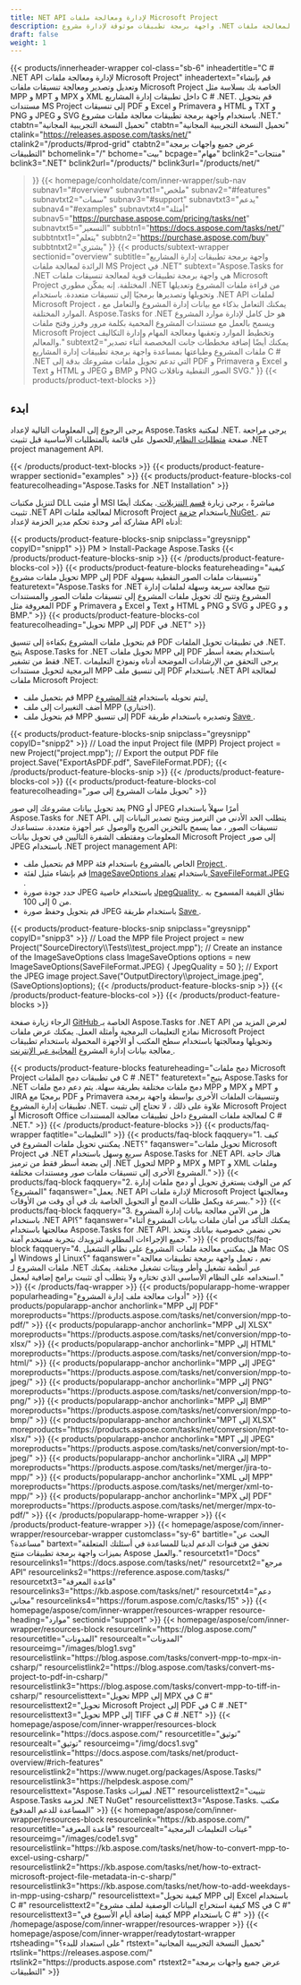```yaml
---
title: NET API لإدارة ومعالجة ملفات Microsoft Project
description: واجهة برمجة تطبيقات موثوقة لإدارة مشروع .NET لمعالجة ملفات Microsoft Project. قم بإنشاء ملفات مشاريع MPP و MPT و MPX وتحويلها ومعالجتها في تطبيقات .NET.
draft: false
weight: 1
---
```

{{< products/innerheader-wrapper col-class="sb-6"
  inheadertitle="C # .NET API لإدارة ومعالجة ملفات Microsoft Project"
  inheadertext="قم بإنشاء وتعديل وتصدير ومعالجة تنسيقات ملفات Microsoft Project الخاصة بك بسلاسة مثل MPP و MPT و MPX و XML داخل تطبيقات إدارة المشاريع C # .NET. قم بتحويل مستندات MS Project إلى تنسيقات PDF و Excel و Primavera و HTML و TXT و PNG و JPEG و SVG باستخدام واجهة برمجة تطبيقات معالجة ملفات مشروع .NET."
  ctabtn="تحميل النسخة التجريبية المجانية"
  ctabtn="تحميل النسخة التجريبية المجانية"
  ctalink="https://releases.aspose.com/tasks/net/"
  ctalink2="/products/#prod-grid"
  ctabtn2="عرض جميع واجهات برمجة التطبيقات"
  bchomelink="/"
  bchome="بيت"
  bcpage="مهام"
  bclink2="منتجات"
  bclink3=".NET"
  bclink2url="/products/"
  bclink3url="/products/net/"
  >}}
{{< homepage/conholdate/com/inner-wrapper/sub-nav 
subnav1="#overview"
subnavtxt1="ملخص" 
subnav2="#features"
subnavtxt2="سمات" 
subnav3="#support"
subnavtxt3="يدعم" 
subnav4="#examples"
subnavtxt4="أمثلة" 
subnav5="https://purchase.aspose.com/pricing/tasks/net"
subnavtxt5="التسعير" 
subbtn1="https://docs.aspose.com/tasks/net/"
subbtntxt1="يتعلم"
subbtn2="https://purchase.aspose.com/buy"
subbtntxt2="يشتري"
>}}
   {{< products/subtext-wrapper
   sectionid="overview"
   subtitle="واجهة برمجة تطبيقات إدارة المشاريع الرائدة لمعالجة ملفات MS Project في .NET"
   subtext="Aspose.Tasks for .NET هي واجهة برمجة تطبيقات قوية لمعالجة تنسيقات ملفات Microsoft Project المختلفة. إنه يمكّن مطوري .NET من قراءة ملفات المشروع وتعديلها وتحويلها وتصديرها برمجيًا إلى تنسيقات متعددة. باستخدام .NET API لملفات Microsoft Project ، يمكنك التعامل بذكاء مع بيانات إدارة المشروع والتعامل مع الموارد المختلفة. Aspose.Tasks for .NET هو حل كامل لإدارة موارد المشروع ويسمح بالعمل مع مستندات المشروع المحمية بكلمة مرور وفرز وفتح ملفات Microsoft Project وتخطيط الموارد وتعقبها ومعالجة المهام وإدارة التكاليف والمعالم."
   subtext2="يمكنك أيضًا إضافة مخططات جانت المخصصة أثناء تصدير ملفات المشروع وطباعتها بمساعدة واجهة برمجة تطبيقات إدارة المشاريع C # .NET التي تدعم تحويل ملفات مشروعك بدقة إلى PDF و Primavera و Excel و Text و HTML و JPEG و BMP و PNG الصور النقطية وناقلات SVG."
   >}} 
   {{< products/product-text-blocks >}}
   <h2>ابدء</h2>
   <p>يرجى الرجوع إلى المعلومات التالية لإعداد Aspose.Tasks لمكتبة .NET. يرجى مراجعة صفحة <a href="https://docs.aspose.com/tasks/net/system-requirements/"> متطلبات النظام </a> للحصول على قائمة بالمتطلبات الأساسية قبل تثبيت .NET project management API.</p>
   {{< /products/product-text-blocks >}}
{{< products/product-feature-wrapper
sectionid="examples"
>}}
{{< products/product-feature-blocks-col
featurecolheading="Aspose.Tasks for .NET Installation"
>}}
<p>لتنزيل مكتبات DLL أو مثبت MSI مباشرةً ، يرجى زيارة <a href="https://releases.aspose.com/tasks/net/"> قسم التنزيلات </a>. يمكنك أيضًا تثبيت .NET API لمعالجة ملفات Microsoft Project باستخدام <a href="https://www.nuget.org/packages/Aspose.Tasks/"> حزمة NuGet </a>. تتم مشاركة أمر وحدة تحكم مدير الحزمة لإعداد API أدناه:</p>
{{< products/product-feature-blocks-snip
 snipclass="greysnipp"
 copyID="snipp1"
>}}
PM > Install-Package Aspose.Tasks
{{< /products/product-feature-blocks-snip >}}
{{< /products/product-feature-blocks-col >}}
{{< products/product-feature-blocks
 featureheading="كيفية تحويل ملفات مشروع MPP إلى PDF وتنسيقات ملفات الصور النقطية بسهولة"
 featuretext="Aspose.Tasks for .NET تتيح معالجة سريعة وسهلة لملفات إدارة المشروع وتتيح لك تحويل ملفات المشروع إلى تنسيقات ملفات الصور والمستندات المعروفة مثل PDF و Primavera و Excel و Text و HTML و PNG و SVG و JPEG و و BMP."
>}}
{{< products/product-feature-blocks-col
featurecolheading="تحويل MPP إلى PDF في .NET"
>}}
<p>قم بتحويل ملفات المشروع بكفاءة إلى تنسيق PDF في تطبيقات تحويل الملفات .NET. يتيح Aspose.Tasks for .NET تحويل ملفات MPP إلى PDF باستخدام بضعة أسطر فقط من تشفير .NET. يرجى التحقق من الإرشادات الموضحة أدناه ونموذج التعليمات البرمجية لتحويل مستندات MPP إلى تنسيق ملف PDF باستخدام .NET API لمعالجة ملفات Microsoft Project:</p>
<ul>
   <li>قم بتحميل ملف MPP ليتم تحويله باستخدام <a href="https://reference.aspose.com/tasks/net/aspose.tasks/project"> فئة المشروع. </a></li>
   <li>أضف التغييرات إلى ملف MPP (اختياري).</li>
   <li>قم بتحويل ملف MPP إلى تنسيق PDF وتصديره باستخدام طريقة <a href="https://reference.aspose.com/tasks/net/aspose.tasks/project/methods/save/index"> Save </a> .</li>
</ul>
{{< products/product-feature-blocks-snip
 snipclass="greysnipp"
 copyID="snipp2"
>}}
// Load the input Project file (MPP)
Project project = new Project("project.mpp");
// Export the output PDF file
project.Save("ExportAsPDF.pdf", SaveFileFormat.PDF);
{{< /products/product-feature-blocks-snip >}}
{{< /products/product-feature-blocks-col >}}
{{< products/product-feature-blocks-col
featurecolheading="تحويل ملفات المشروع إلى صور"
>}}
<p>يعد تحويل بيانات مشروعك إلى صور PNG أو JPEG أمرًا سهلاً باستخدام Aspose.Tasks for .NET API. يتطلب الحد الأدنى من الترميز ويتيح تصدير البيانات إلى تنسيقات الصور ، مما يسمح بالتخزين المريح والوصول عبر أجهزة متعددة. ستساعدك المعلومات ومقتطف الشفرة التاليين في تحويل بيانات Microsoft Project إلى صور JPEG باستخدام .NET project management API:</p>
<ul>
   <li>قم بتحميل ملف MPP الخاص بالمشروع باستخدام فئة <a href="https://reference.aspose.com/tasks/net/aspose.tasks/project"> Project </a>.</li>
   <li>قم بإنشاء مثيل لفئة <a href="https://reference.aspose.com/tasks/net/aspose.tasks.saving/imagesaveoptions"> ImageSaveOptions </a> باستخدام <a href="https://reference.aspose.com/tasks/net/aspose.tasks.saving/savefileformat"> تعداد SaveFileFormat.JPEG </a>.</li>
   <li>حدد جودة صورة JPEG باستخدام خاصية <a href="https://reference.aspose.com/tasks/net/aspose.tasks.saving/imagesaveoptions/properties/jpegquality"> JpegQuality </a>. نطاق القيمة المسموح به من 0 إلى 100.</li>
   <li>قم بتحويل وحفظ صورة JPEG باستخدام طريقة <a href="https://reference.aspose.com/tasks/net/aspose.tasks.project/save/methods/6"> Save </a>.</li>
</ul>
{{< products/product-feature-blocks-snip
 snipclass="greysnipp"
 copyID="snipp3"
>}}
// Load the MPP file
Project project = new Project("SourceDirectory\\Tests\\test_project.mpp");
// Create an instance of the ImageSaveOptions class
ImageSaveOptions options = new ImageSaveOptions(SaveFileFormat.JPEG) { JpegQuality = 50 };
// Export the JPEG image
project.Save("OutputDirectory\\project_image.jpeg", (SaveOptions)options);
{{< /products/product-feature-blocks-snip >}}
{{< /products/product-feature-blocks-col >}}
{{< /products/product-feature-blocks >}}
   <p class="col-lg-12">الرجاء زيارة صفحة <a href="https://github.com/aspose-tasks/Aspose.Tasks-for-.NET/tree/master/Examples"> GitHub </a> الخاصة بـ Aspose.Tasks for .NET API لعرض المزيد من نماذج التعليمات البرمجية وأمثلة العمل. يمكنك عرض ملفات Microsoft Project وتحويلها ومعالجتها باستخدام سطح المكتب أو الأجهزة المحمولة باستخدام تطبيقات معالجة بيانات إدارة المشروع <a href="https://products.aspose.app/tasks/family"> المجانية عبر الإنترنت </a> .</p>
{{< products/product-feature-blocks
 featureheading="دمج ملفات Microsoft Project في تطبيقات دمج الملفات C # .NET"
 featuretext="يتيح Aspose.Tasks for .NET دمج ملفات مختلفة بطريقة سهلة. يتم دعم دمج ملفات MPP و MPX و MPT و JIRA برمجيًا مع PDF و Primavera وتنسيقات الملفات الأخرى بواسطة واجهة برمجة تطبيقات إدارة المشروع .NET. علاوة على ذلك ، لا تحتاج إلى تثبيت Microsoft Project أو Microsoft Office لمعالجة ملفات المشروع داخل تطبيقات معالجة المستندات C # .NET."
>}}
   {{< /products/product-feature-blocks >}}
   {{< products/faq-wrapper
   faqtitle="التعليمات"
>}}
   {{< products/faq-block
 faqquery="1. كيف يمكنني تحويل ملفات المشروع في .NET؟"
 faqanswer="تحويل ملفات Microsoft Project في .NET سريع وسهل باستخدام Aspose.Tasks for .NET API. هناك حاجة إلى بضعة أسطر فقط من ترميز .NET لتحويل MPP و MPX و MPT و XML وملفات المشروع الأخرى إلى تنسيقات ملفات صور ومستندات مختلفة."
>}}
   {{< products/faq-block 
 faqquery="2. كم من الوقت يستغرق تحويل أو دمج ملفات إدارة المشروع؟"
 faqanswer="يعمل .NET API لإدارة ملفات Microsoft Project ومعالجتها بسرعة ويكمل طلبات الدمج أو التحويل الخاصة بك في أي وقت من الأوقات."
>}}
   {{< products/faq-block
 faqquery="3. هل من الآمن معالجة بيانات إدارة المشروع باستخدام .NET API؟"
 faqanswer="يمكنك التأكد من أمان ملفات بيانات المشروع أثناء معالجتها باستخدام Aspose.Tasks for .NET API. نحن نضمن خصوصية بياناتك ونتخذ جميع الإجراءات المطلوبة لتزويدك بتجربة مستخدم آمنة."
>}}
   {{< products/faq-block
 faqquery="4. هل يمكنني معالجة ملفات المشروع على نظام التشغيل Mac OS أو Windows أو Linux؟"
 faqanswer="نعم ، تعمل واجهة برمجة تطبيقات معالجة ملفات المشروع لـ .NET عبر أنظمة تشغيل وأطر وبيئات تشغيل مختلفة. يمكنك استخدامه على النظام الأساسي الذي تختاره ولا يتطلب أي تثبيت برامج إضافية ليعمل."
>}}
   {{< /products/faq-wrapper >}}
   {{< products/popularapp-home-wrapper
   popularheading="أدوات معالجة ملف إدارة المشروع"
>}}
   {{< products/popularapp-anchor
 anchorlink="MPP إلى PDF"
 moreproducts="https://products.aspose.com/tasks/net/conversion/mpp-to-pdf/"
>}} 
   {{< products/popularapp-anchor
 anchorlink="MPP إلى XLSX"
 moreproducts="https://products.aspose.com/tasks/net/conversion/mpp-to-xlsx/"
>}} 
   {{< products/popularapp-anchor
 anchorlink="MPP إلى HTML"
 moreproducts="https://products.aspose.com/tasks/net/conversion/mpp-to-html/"
>}} 
   {{< products/popularapp-anchor
 anchorlink="MPP إلى JPEG"
 moreproducts="https://products.aspose.com/tasks/net/conversion/mpp-to-jpeg/"
>}} 
   {{< products/popularapp-anchor
 anchorlink="MPP إلى PNG"
 moreproducts="https://products.aspose.com/tasks/net/conversion/mpp-to-png/"
>}} 
   {{< products/popularapp-anchor
 anchorlink="MPP إلى BMP"
 moreproducts="https://products.aspose.com/tasks/net/conversion/mpp-to-bmp/"
>}} 
   {{< products/popularapp-anchor
 anchorlink="MPT إلى XLSX"
 moreproducts="https://products.aspose.com/tasks/net/conversion/mpt-to-xlsx/"
>}} 
   {{< products/popularapp-anchor
 anchorlink="MPT إلى JPEG"
 moreproducts="https://products.aspose.com/tasks/net/conversion/mpt-to-jpeg/"
>}} 
   {{< products/popularapp-anchor
 anchorlink="JIRA إلى MPP"
 moreproducts="https://products.aspose.com/tasks/net/merger/jira-to-mpp/"
>}} 
   {{< products/popularapp-anchor
 anchorlink="XML إلى MPP"
 moreproducts="https://products.aspose.com/tasks/net/merger/xml-to-mpp/"
>}} 
   {{< products/popularapp-anchor
 anchorlink="MPX إلى PDF"
 moreproducts="https://products.aspose.com/tasks/net/merger/mpx-to-pdf/"
>}}  
   {{< /products/popularapp-home-wrapper >}}
   {{< /products/product-feature-wrapper >}}
{{< homepage/aspose/com/inner-wrapper/resourcebar-wrapper
customclass="sy-6"
bartitle="البحث عن مساعدة؟"
bartext="تحقق من قنوات الدعم لدينا للمساعدة في أسئلتك المتعلقة بميزات واجهة برمجة تطبيقات منتج Aspose والعمل."
resourcetxt1="Docs"
resourcelinks1="https://docs.aspose.com/tasks/net/"
resourcetxt2="مرجع API"
resourcelinks2="https://reference.aspose.com/tasks/"
resourcetxt3="قاعدة المعرفة"
resourcelinks3="https://kb.aspose.com/tasks/net/"
resourcetxt4="دعم مجاني"
resourcelinks4="https://forum.aspose.com/c/tasks/15"
>}}
{{< homepage/aspose/com/inner-wrapper/resources-wrapper
resource-heading="موارد"
sectionid="support"
>}}
{{< homepage/aspose/com/inner-wrapper/resources-block
resourcelink="https://blog.aspose.com/"
resourcetitle="المدونات"
resourcealt="المدونات"
resourceimg="/images/blog1.svg"
resourcelistlink="https://blog.aspose.com/tasks/convert-mpp-to-mpx-in-csharp/"
resourcelistlink2="https://blog.aspose.com/tasks/convert-ms-project-to-pdf-in-csharp/"
resourcelistlink3="https://blog.aspose.com/tasks/convert-mpp-to-tiff-in-csharp/"
resourcelisttext="تحويل MPP إلى MPX في C #"
resourcelisttext2="تحويل Microsoft Project إلى PDF في C # .NET"
resourcelisttext3="تحويل MPP إلى TIFF في C # .NET"
>}}
{{< homepage/aspose/com/inner-wrapper/resources-block
resourcelink="https://docs.aspose.com/"
resourcetitle="توثيق"
resourcealt="توثيق"
resourceimg="/img/docs1.svg"
resourcelistlink="https://docs.aspose.com/tasks/net/product-overview/#rich-features"
resourcelistlink2="https://www.nuget.org/packages/Aspose.Tasks/"
resourcelistlink3="https://helpdesk.aspose.com/"
resourcelisttext="Aspose.Tasks لميزات .NET"
resourcelisttext2="تثبيت Aspose.Tasks لحزمة .NET NuGet"
resourcelisttext3="Aspose.Tasks. مكتب المساعدة للدعم المدفوع"
>}}
{{< homepage/aspose/com/inner-wrapper/resources-block
resourcelink="https://kb.aspose.com/"
resourcetitle="قاعدة المعرفة"
resourcealt="عينات التعليمات البرمجية"
resourceimg="/images/code1.svg"
resourcelistlink="https://kb.aspose.com/tasks/net/how-to-convert-mpp-to-excel-using-csharp/"
resourcelistlink2="https://kb.aspose.com/tasks/net/how-to-extract-microsoft-project-file-metadata-in-c-sharp/"
resourcelistlink3="https://kb.aspose.com/tasks/net/how-to-add-weekdays-in-mpp-using-csharp/"
resourcelisttext="كيفية تحويل MPP إلى Excel باستخدام C #"
resourcelisttext2="كيفية استخراج البيانات الوصفية لملف مشروع MS في C #"
resourcelisttext3="كيفية إضافة أيام الأسبوع في MPP باستخدام C #"
>}}
{{< /homepage/aspose/com/inner-wrapper/resources-wrapper >}}
{{< homepage/aspose/com/inner-wrapper/readytostart-wrapper
rtsheading="على استعداد للبدء؟"
rtstext="تحميل النسخة التجريبية المجانية"
rtslink="https://releases.aspose.com/"
rtslink2="https://products.aspose.com"
rtstext2="عرض جميع واجهات برمجة التطبيقات"
>}}
